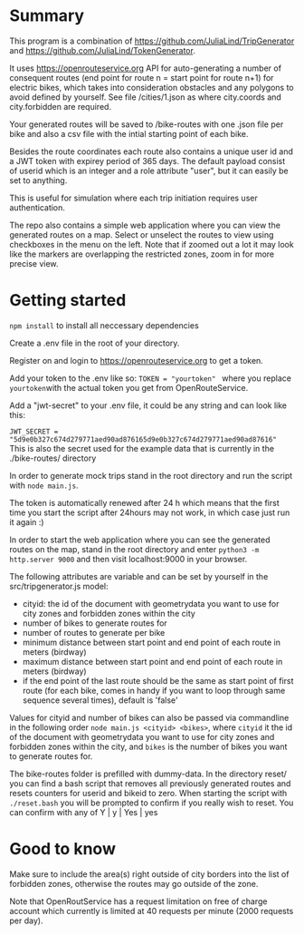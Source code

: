 # Summary

This program is a combination of https://github.com/JuliaLind/TripGenerator and https://github.com/JuliaLind/TokenGenerator. 

It uses https://openrouteservice.org API for auto-generating a number of consequent routes (end point for route n = start point for route n+1) for electric bikes, which takes into consideration obstacles and any polygons to avoid defined by yourself. See file /cities/1.json as where city.coords and city.forbidden are required.

Your generated routes will be saved to /bike-routes with one .json file per bike and also a csv file with the intial starting point of each bike. 

Besides the route coordinates each route also contains a unique user id and a JWT token with expirey period of 365 days. The default payload consist of userid which is an integer and a role attribute "user", but it can easily be set to anything.

This is useful for simulation where each trip initiation requires user authentication.

The repo also contains a simple web application where you can view the generated routes on a map. Select or unselect the routes to view using checkboxes in the menu on the left. Note that if zoomed out a lot it may look like the markers are overlapping the restricted zones, zoom in for more precise view.


# Getting started

```npm install``` to install all neccessary dependencies

Create a .env file in the root of your directory.

Register on and login to https://openrouteservice.org to get a token. 

Add your token to the .env like so:
```TOKEN = "yourtoken" ``` where you replace ```yourtoken```with the actual token you get from OpenRouteService.


Add a "jwt-secret" to your .env file, it could be any string and can look like this:

```JWT_SECRET = "5d9e0b327c674d279771aed90ad876165d9e0b327c674d279771aed90ad87616"``` This is also the secret used for the example data that is currently in the ./bike-routes/ directory

In order to generate mock trips stand in the root directory and run the script with ```node main.js```.

The token is automatically renewed after 24 h which means that the first time you start the script after 24hours may not work, in which case just run it again :)

In order to start the web application where you can see the generated routes on the map, stand in the root directory and enter ```python3 -m http.server 9000``` and then visit localhost:9000 in your browser.

The following attributes are variable and can be set by yourself in the src/tripgenerator.js model:
- cityid: the id of the document with geometrydata you want to use for city zones and forbidden zones within the city
- number of bikes to generate routes for
- number of routes to generate per bike
- minimum distance between start point and end point of each route in meters (birdway)
- maximum distance between start point and end point of each route in meters (birdway)
- if the end point of the last route should be the same as start point of first route (for each bike, comes in handy if you want to loop through same sequence several times), default is 'false'

Values for cityid and number of bikes can also be passed via commandline in the following order ```node main.js <cityid> <bikes>```, where ```cityid``` it the id of the document with geometrydata you want to use for city zones and forbidden zones within the city, and  ```bikes``` is the number of bikes you want to generate routes for. 

The bike-routes folder is prefilled with dummy-data. In the directory reset/ you can find a bash script that removes all previously generated routes and resets counters for userid and bikeid to zero. When starting the script with ```./reset.bash``` you will be prompted to confirm if you really wish to reset. You can confirm with any of Y | y | Yes | yes

# Good to know

Make sure to include the area(s) right outside of city borders into the list of forbidden zones, otherwise the routes may go outside of the zone.

Note that OpenRoutService has a request limitation on free of charge account which currently is limited at 40 requests per minute (2000 requests per day).



